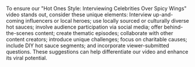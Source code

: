 To ensure our "Hot Ones Style: Interviewing Celebrities Over Spicy Wings" video stands out, consider these unique elements: Interview up-and-coming influencers or local heroes; use locally sourced or culturally diverse hot sauces; involve audience participation via social media; offer behind-the-scenes content; create thematic episodes; collaborate with other content creators; introduce unique challenges; focus on charitable causes; include DIY hot sauce segments; and incorporate viewer-submitted questions. These suggestions can help differentiate our video and enhance its viral potential.